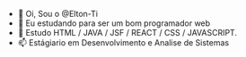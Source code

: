 - 👋 Oi, Sou o  @Elton-Ti
- 👀 Eu estudando para ser um bom programador web
- 🌱 Estudo HTML / JAVA / JSF / REACT / CSS / JAVASCRIPT.
- 📫 Estágiario em Desenvolvimento e Analise de Sistemas

<!---
Elton-Ti/Elton-Ti is a ✨ special ✨ repository because its `README.md` (this file) appears on your GitHub profile.
You can click the Preview link to take a look at your changes.
--->
